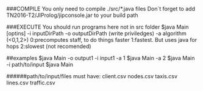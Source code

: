 ###COMPILE
	You only need to compile ./src/*.java files
	Don`t forget to add TN2016-T2/JIProlog/jipconsole.jar to your build path
	
###EXECUTE
	You should run programs here not in src folder
	$java Main [optins]
	-i inputDirPath
	-o outputDirPath (write priviledges)
	-a algorithm (<0,1,2>)
		0:precomputes staff, to do things faster
		1:fastest. But uses java for hops
		2:slowest (not recomended)

##examples
	$java Main -o output1 -i input1 -a 1
	$java Main -a 2
	$java Main -i path/to/input
	$java Main

######path/to/input/files must have:
	client.csv
	nodes.csv
	taxis.csv
	lines.csv
	traffic.csv